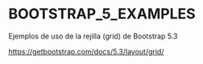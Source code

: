 # BOOTSTRAP_5_EXAMPLES

Ejemplos de uso de la rejilla (grid) de Bootstrap 5.3

https://getbootstrap.com/docs/5.3/layout/grid/